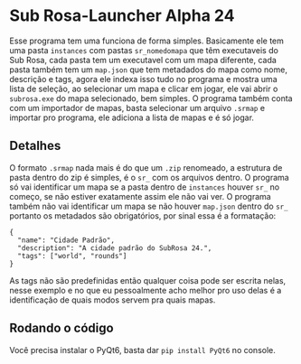 # Sub Rosa-Launcher Alpha 24
Esse programa tem uma funciona de forma simples.
Basicamente ele tem uma pasta ``instances`` com pastas ``sr_nomedomapa`` que têm executaveis do Sub Rosa, cada pasta tem um executavel com um mapa diferente, cada pasta também tem um ``map.json`` que tem metadados do mapa como nome, descrição e tags, agora ele indexa isso tudo no programa e mostra uma lista de seleção, ao selecionar um mapa e clicar em jogar, ele vai abrir o ``subrosa.exe`` do mapa selecionado, bem simples.
O programa também conta com um importador de mapas, basta selecionar um arquivo ``.srmap`` e importar pro programa, ele adiciona a lista de mapas e é só jogar.

## Detalhes
O formato ``.srmap`` nada mais é do que um ``.zip`` renomeado, a estrutura de pasta dentro do zip é simples, é o ``sr_`` com os arquivos dentro.
O programa só vai identificar um mapa se a pasta dentro de ``instances`` houver ``sr_`` no começo, se não estiver exatamente assim ele não vai ver.
O programa também não vai identificar um mapa se não houver ``map.json`` dentro do ``sr_`` portanto os metadados são obrigatórios, por sinal essa é a formatação:

```
{
  "name": "Cidade Padrão",
  "description": "A cidade padrão do SubRosa 24.",
  "tags": ["world", "rounds"]
}
```

As tags não são predefinidas então qualquer coisa pode ser escrita nelas, nesse exemplo e no que eu pessoalmente acho melhor pro uso delas é a identificação de quais modos servem pra quais mapas.

## Rodando o código
Você precisa instalar o PyQt6, basta dar ``pip install PyQt6`` no console.
